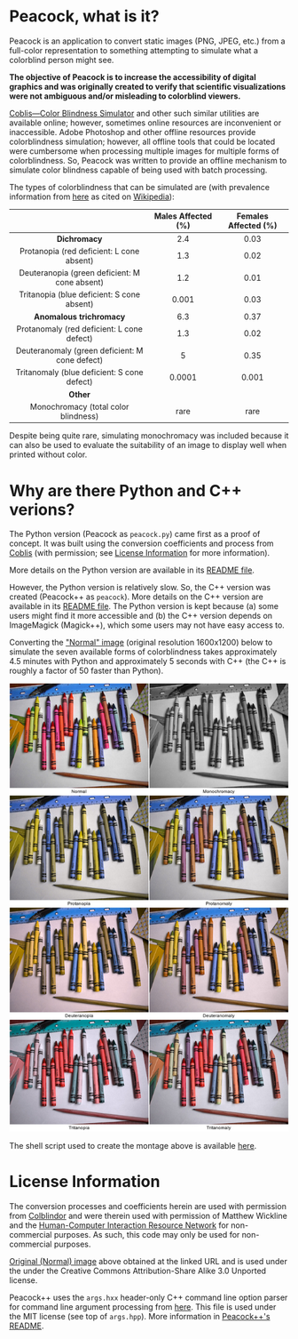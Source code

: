 # Peacock, what is it?

Peacock is an application to convert static images (PNG, JPEG, etc.) from a
full-color representation to something attempting to simulate what a colorblind
person might see.

**The objective of Peacock is to increase the accessibility of digital graphics
and was originally created to verify that scientific visualizations were not
ambiguous and/or misleading to colorblind viewers.**

[Coblis—Color Blindness
Simulator](http://www.color-blindness.com/coblis-color-blindness-simulator/) and
other such similar utilities are available online; however, sometimes online
resources are inconvenient or inaccessible.  Adobe Photoshop and other offline
resources provide colorblindness simulation; however, all offline tools that
could be located were cumbersome when processing multiple images for multiple
forms of colorblindness.  So, Peacock was written to provide an offline
mechanism to simulate color blindness capable of being used with batch
processing.

The types of colorblindness that can be simulated are (with prevalence
information from [here](http://www.webexhibits.org/causesofcolor/2C.html) as
cited on
[Wikipedia](https://en.wikipedia.org/wiki/Color_blindness#Epidemiology)):

|                                                | **Males Affected (%)** | **Females Affected (%)** |
|:----------------------------------------------:|:----------------------:|:------------------------:|
|               **Dichromacy**                   |           2.4          |           0.03           |
|    Protanopia (red deficient: L cone absent)   |           1.3          |           0.02           |
|  Deuteranopia (green deficient: M cone absent) |           1.2          |           0.01           |
|   Tritanopia (blue deficient: S cone absent)   |          0.001         |           0.03           |
|          **Anomalous trichromacy**             |           6.3          |           0.37           |
|   Protanomaly (red deficient: L cone defect)   |           1.3          |           0.02           |
| Deuteranomaly (green deficient: M cone defect) |            5           |           0.35           |
|   Tritanomaly (blue deficient: S cone defect)  |         0.0001         |           0.001          |
|                 **Other**                      |                        |                          |
|     Monochromacy (total color blindness)       |          rare          |           rare           |

Despite being quite rare, simulating monochromacy was included because it can also
be used to evaluate the suitability of an image to display well when printed 
without color.

# Why are there Python and C++ verions?

The Python version (Peacock as `peacock.py`) came first as a proof of concept.
It was built using the conversion coefficients and process from
[Coblis](http://www.color-blindness.com/coblis-color-blindness-simulator/) (with
permission; see [License Information](#LicenseInformation) for more
information).

More details on the Python version are available in its [README
file](python/README.md).

However, the Python version is relatively slow.  So, the C++ version was created
(Peacock++ as `peacock`).  More details on the C++ version are available in its
[README file](cpp/README.md).  The Python version is kept because (a) some users
might find it more accessible and (b) the C++ version depends on ImageMagick
(Magick++), which some users may not have easy access to.

Converting the ["Normal"
image](https://commons.wikimedia.org/wiki/File:Crayola_24pack_2005.jpg)
(original resolution 1600x1200) below to simulate the seven available forms of
colorblindness takes approximately 4.5 minutes with Python and approximately 5
seconds with C++ (the C++ is roughly a factor of 50 faster than Python).

![Montage of Output](readme_files/CB_Montage_Crayons.jpg)

The shell script used to create the montage above is available
[here](readme_files/montage.sh).

# License Information<a name="LicneseInformation"></a>

The conversion processes and coefficients herein are used with permission from
[Colblindor](http://www.color-blindness.com/) and were therein used with
permission of Matthew Wickline and the [Human-Computer Interaction Resource
Network](http://www.hcirn.com/) for non-commercial purposes.  As such, this code
may only be used for non-commercial purposes.

[Original (Normal)
image](https://commons.wikimedia.org/wiki/File:Crayola_24pack_2005.jpg) above
obtained at the linked URL and is used under the under the Creative Commons
Attribution-Share Alike 3.0 Unported license.

Peacock++ uses the `args.hxx` header-only C++ command line option parser for
command line argument processing from [here](https://github.com/Taywee/args).
This file is used under the MIT license (see top of `args.hpp`).   More
information in [Peacock++'s README](cpp/README.md#OSSCredits).
